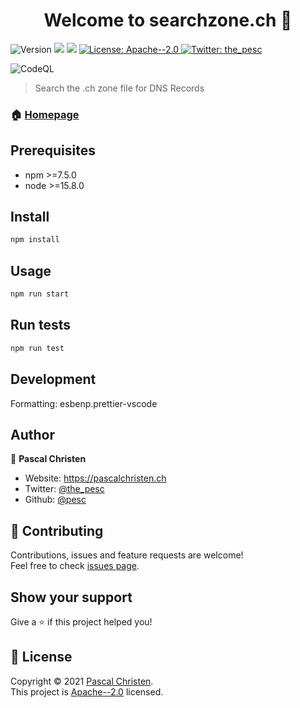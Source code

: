 <h1 align="center">Welcome to searchzone.ch 👋</h1>
<p>
  <img alt="Version" src="https://img.shields.io/badge/version-2.0.0-blue.svg?cacheSeconds=2592000" />
  <img src="https://img.shields.io/badge/npm-%3E%3D7.5.0-blue.svg" />
  <img src="https://img.shields.io/badge/node-%3E%3D15.8.0-blue.svg" />
  <a href="https://www.apache.org/licenses/LICENSE-2.0" target="_blank">
    <img alt="License: Apache--2.0" src="https://img.shields.io/badge/License-Apache--2.0-yellow.svg" />
  </a>
  <a href="https://twitter.com/the_pesc" target="_blank">
    <img alt="Twitter: the_pesc" src="https://img.shields.io/twitter/follow/the_pesc.svg?style=social" />
  </a>
</p>

![CodeQL](https://github.com/pesc/searchzonech/workflows/CodeQL/badge.svg)

> Search the .ch zone file for DNS Records

### 🏠 [Homepage](https://searchzone.ch)

## Prerequisites

-   npm >=7.5.0
-   node >=15.8.0

## Install

```sh
npm install
```

## Usage

```sh
npm run start
```

## Run tests

```sh
npm run test
```

## Development

Formatting: esbenp.prettier-vscode

## Author

👤 **Pascal Christen**

-   Website: https://pascalchristen.ch
-   Twitter: [@the_pesc](https://twitter.com/the_pesc)
-   Github: [@pesc](https://github.com/pesc)

## 🤝 Contributing

Contributions, issues and feature requests are welcome!<br />Feel free to check [issues page](https://github.com/pesc/searchzonech/issues).

## Show your support

Give a ⭐️ if this project helped you!

## 📝 License

Copyright © 2021 [Pascal Christen](https://github.com/pesc).<br />
This project is [Apache--2.0](https://www.apache.org/licenses/LICENSE-2.0) licensed.
